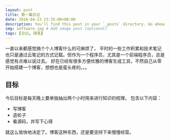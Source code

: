 ```yaml
---
layout: post
title: 第一篇日记
date: 2018-04-23 23:35:00+00:00
description: You’ll find this post in your `_posts` directory. Go ahead and edit it and re-build the site to see your changes. # Add post description (optional)
img: software.jpg # Add image post (optional)
tags: [日记, 随笔]
---
```


一直以来都感觉搞个个人博客什么的可麻烦了， 平时的一些工作积累和技术笔记也只是通过云笔记的方式记载。但作为一个程序员，尤其是一个前端程序员，总是感觉有点难以说过去。 好在已经有很多方便优雅的博客生成工具，不然自己从零开始搭建一个博客，想想也是蛮头疼的。。。

## 目标

今后目标是每天晚上要单独抽出两个小时用来进行知识的梳理， 包含以下内容：

* 写博客
* 造轮子
* 看源码，并写下心得

就这么愉快地决定了。博客这种东西，还是要坚持下来慢慢经营。
